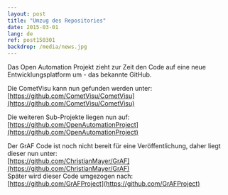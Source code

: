 ```yaml
---
layout: post
title: "Umzug des Repositories"
date: 2015-03-01
lang: de
ref: post150301
backdrop: /media/news.jpg
---
```


Das Open Automation Projekt zieht zur Zeit den Code auf eine neue Entwicklungsplatform
um - das bekannte GitHub.

Die CometVisu kann nun gefunden werden unter:  
[https://github.com/CometVisu/CometVisu](https://github.com/CometVisu/CometVisu)

Die weiteren Sub-Projekte liegen nun auf:  
[https://github.com/OpenAutomationProject](https://github.com/OpenAutomationProject)

Der GrAF Code ist noch nicht bereit für eine Veröffentlichung, daher liegt dieser
nun unter:  
[https://github.com/ChristianMayer/GrAF](https://github.com/ChristianMayer/GrAF)  
Später wird dieser Code umgezogen nach:  
[https://github.com/GrAFProject](https://github.com/GrAFProject)